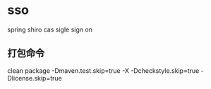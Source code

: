 # sso
spring shiro cas sigle sign on

## 打包命令
clean package -Dmaven.test.skip=true -X -Dcheckstyle.skip=true -Dlicense.skip=true
